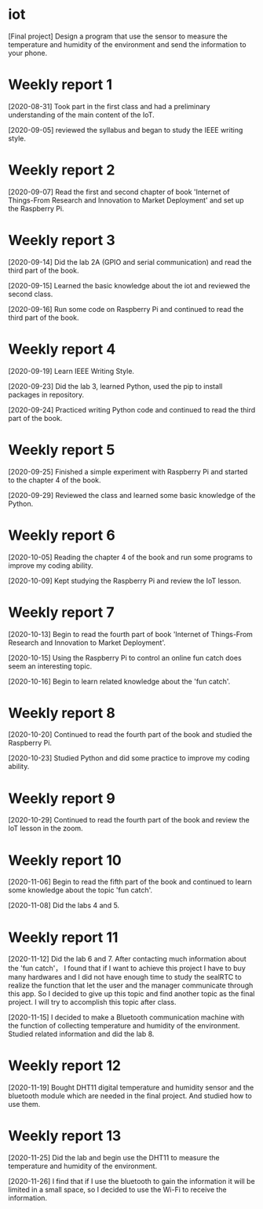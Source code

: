 # iot

[Final project]
Design a program that use the sensor to measure the temperature and humidity of the environment and send the information to your phone.

# Weekly report 1
[2020-08-31] Took part in the first class and had a preliminary understanding of the main content of the IoT.  

[2020-09-05] reviewed the syllabus and began to study the IEEE writing style.  

# Weekly report 2
[2020-09-07] Read the first and second chapter of book 'Internet of Things-From Research and Innovation to Market Deployment' and set up the Raspberry Pi.  

# Weekly report 3
[2020-09-14] Did the lab 2A (GPIO and serial communication) and read the third part of the book.  

[2020-09-15] Learned the basic knowledge about the iot and reviewed the second class.  

[2020-09-16] Run some code on Raspberry Pi and continued to read the third part of the book.  

# Weekly report 4
[2020-09-19] Learn IEEE Writing Style.

[2020-09-23] Did the lab 3, learned Python, used the pip to install packages in repository.  

[2020-09-24] Practiced writing Python code and continued to read the third part of the book.  

# Weekly report 5
[2020-09-25] Finished a simple experiment with Raspberry Pi and started to the chapter 4 of the book.  

[2020-09-29] Reviewed the class and learned some basic knowledge of the Python.  

# Weekly report 6
[2020-10-05] Reading the chapter 4 of the book and run some programs to improve my coding ability.

[2020-10-09] Kept studying the Raspberry Pi and review the IoT lesson. 

# Weekly report 7
[2020-10-13] Begin to read the fourth part of book 'Internet of Things-From Research and Innovation to Market Deployment'.

[2020-10-15] Using the Raspberry Pi to control an online fun catch does seem an interesting topic.

[2020-10-16] Begin to learn related knowledge about the 'fun catch'.

# Weekly report 8
[2020-10-20] Continued to read the fourth part of the book and studied the Raspberry Pi.

[2020-10-23] Studied Python and did some practice to improve my coding ability. 

# Weekly report 9
[2020-10-29] Continued to read the fourth part of the book and review the IoT lesson in the zoom.

# Weekly report 10
[2020-11-06] Begin to read the fifth part of the book and continued to learn some knowledge about the topic 'fun catch'.

[2020-11-08] Did the labs 4 and 5.

# Weekly report 11
[2020-11-12] Did the lab 6 and 7. After contacting much information about the 'fun catch'， I found that if I want to achieve this project I have to buy many hardwares and I did not have enough time to study the sealRTC to realize the function that let the user and the manager communicate through this app. So I decided to give up this topic and find another topic as the final project. I will try to accomplish this topic after class.

[2020-11-15] I decided to make a Bluetooth communication machine with the function of collecting temperature and humidity of the environment. Studied related information and did the lab 8.

# Weekly report 12
[2020-11-19] Bought DHT11 digital temperature and humidity sensor and the bluetooth module which are needed in the final project. And studied how to use them.

# Weekly report 13
[2020-11-25] Did the lab and begin use the DHT11 to measure the temperature and humidity of the environment.

[2020-11-26] I find that if I use the bluetooth to gain the information it will be limited in a small space, so I decided to use the Wi-Fi to receive the information.

